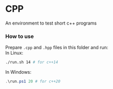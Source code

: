 # CPP
An environment to test short c++ programs

### How to use

Prepare `.cpp` and `.hpp` files in this folder and run:  
In Linux:
```bash
./run.sh 14 # for c++14
```
In Windows:
```powershell
.\run.ps1 20 # for c++20
```